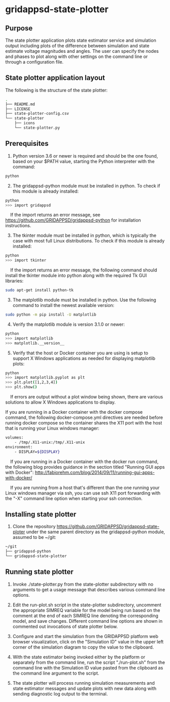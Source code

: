 # gridappsd-state-plotter

## Purpose

The state plotter application plots state estimator service and simulation output including plots of the difference between simulation and state estimate voltage magnitudes and angles.  The user can specify the nodes and phases to plot along with other settings on the command line or through a configuration file.


## State plotter application layout

The following is the structure of the state plotter:

```` bash
.
├── README.md
├── LICENSE
├── state-plotter-config.csv
└── state-plotter
    ├── icons
    └── state-plotter.py
````


## Prerequisites

1. Python version 3.6 or newer is required and should be the one found, based on your $PATH value, starting the Python interpreter with the command:

```` bash
python
````

2. The gridappsd-python module must be installed in python.  To check if this module is already installed:

```` bash
python
>>> import gridappsd
````

&nbsp;&nbsp;&nbsp;&nbsp;If the import returns an error message, see <https://github.com/GRIDAPPSD/gridappsd-python> for installation instructions.

3. The tkinter module must be installed in python, which is typically the case with most full Linux distributions.  To check if this module is already installed:

```` bash
python
>>> import tkinter
````

&nbsp;&nbsp;&nbsp;&nbsp;If the import returns an error message, the following command should install the tkinter module into python along with the required Tk GUI libraries:

```` bash
sudo apt-get install python-tk
````

3. The matplotlib module must be installed in python.  Use the following command to install the newest available version:

```` bash
sudo python -m pip install -U matplotlib
````

4. Verify the matplotlib module is version 3.1.0 or newer:

```` bash
python
>>> import matplotlib
>>> matplotlib.__version__
````

5. Verify that the host or Docker container you are using is setup to support X Windows applications as needed for displaying matplotlib plots:

```` bash
python
>>> import matplotlib.pyplot as plt
>>> plt.plot([1,2,3,4])
>>> plt.show()
````

&nbsp;&nbsp;&nbsp;&nbsp;If errors are output without a plot window being shown, there are various solutions to allow X Windows applications to display.

<p>If you are running in a Docker container with the docker compose command, the following docker-compose.yml directives are needed before running docker compose so the container shares the X11 port with the host that is running your Linux windows manager:</p>

```` bash
volumes:
    - /tmp/.X11-unix:/tmp/.X11-unix
environment:
    - DISPLAY=${DISPLAY}
````

&nbsp;&nbsp;&nbsp;&nbsp;If you are running in a Docker container with the docker run command, the following blog provides guidance in the section titled "Running GUI apps with Docker": <http://fabiorehm.com/blog/2014/09/11/running-gui-apps-with-docker/>

&nbsp;&nbsp;&nbsp;&nbsp;If you are running from a host that's different than the one running your Linux windows manager via ssh, you can use ssh X11 port forwarding with the "-X" command line option when starting your ssh connection.



## Installing state plotter

1. Clone the repository <https://github.com/GRIDAPPSD/gridappsd-state-ploter> under the same parent directory as the gridappsd-python module, assumed to be ~/git:

```` bash
~/git
├── gridappsd-python
└── gridappsd-state-plotter
````


## Running state plotter

1. Invoke ./state-plotter.py from the state-plotter subdirectory with no arguments to get a usage message that describes various command line options.

2. Edit the run-plot.sh script in the state-plotter subdirectory, uncomment the appropriate SIMREQ variable for the model being run based on the comment at the end of each SIMREQ line denoting the corresponding model, and save changes. Different command line options are shown in commented out invocations of state plotter below.

3. Configure and start the simulation from the GRIDAPPSD platform web browser visualization, click on the "Simulation ID" value in the upper left corner of the simulation diagram to copy the value to the clipboard.

3. With the state estimator being invoked either by the platform or separately from the command line, run the script "./run-plot.sh" from the command line with the Simulation ID value pasted from the clipboard as the command line argument to the script.

4. The state plotter will process running simulation measurements and state estimator messages and update plots with new data along with sending diagnostic log output to the terminal.

